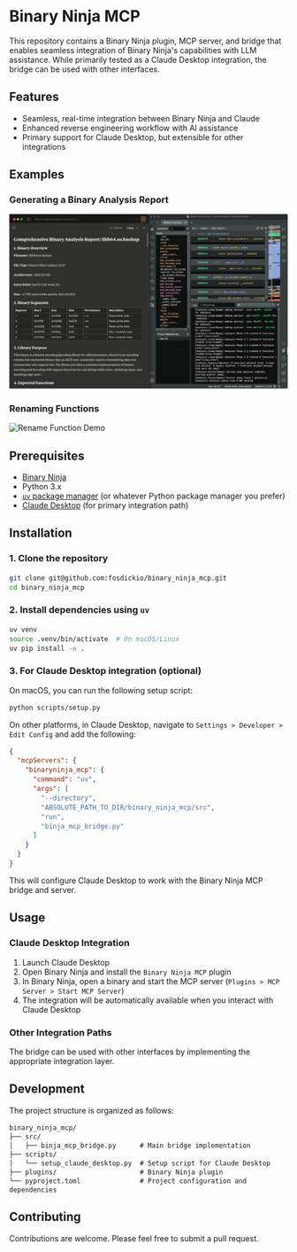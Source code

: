 # Binary Ninja MCP

This repository contains a Binary Ninja plugin, MCP server, and bridge that enables seamless integration of Binary Ninja's capabilities with LLM assistance. While primarily tested as a Claude Desktop integration, the bridge can be used with other interfaces.

## Features

- Seamless, real-time integration between Binary Ninja and Claude
- Enhanced reverse engineering workflow with AI assistance
- Primary support for Claude Desktop, but extensible for other integrations

## Examples

### Generating a Binary Analysis Report
![Binary Analysis Report Generation](docs/mcp-demo-report.png)

### Renaming Functions
![Rename Function Demo](docs/mcp-demo-rename.gif)

## Prerequisites

- [Binary Ninja](https://binary.ninja/)
- Python 3.x
- [`uv` package manager](https://docs.astral.sh/uv/) (or whatever Python package manager you prefer)
- [Claude Desktop](https://claude.ai/download) (for primary integration path)

## Installation

### 1. Clone the repository

```bash
git clone git@github.com:fosdickio/binary_ninja_mcp.git
cd binary_ninja_mcp
```

### 2. Install dependencies using `uv`

```bash
uv venv
source .venv/bin/activate  # On macOS/Linux
uv pip install -e .
```

### 3. For Claude Desktop integration (optional)

On macOS, you can run the following setup script:
```bash
python scripts/setup.py
```

On other platforms, in Claude Desktop, navigate to `Settings > Developer > Edit Config` and add the following:

```json
{
  "mcpServers": {
    "binaryninja_mcp": {
      "command": "uv",
      "args": [
        "--directory",
        "ABSOLUTE_PATH_TO_DIR/binary_ninja_mcp/src",
        "run",
        "binja_mcp_bridge.py"
      ]
    }
  }
}
```

This will configure Claude Desktop to work with the Binary Ninja MCP bridge and server.

## Usage

### Claude Desktop Integration

1. Launch Claude Desktop
2. Open Binary Ninja and install the `Binary Ninja MCP` plugin
3. In Binary Ninja, open a binary and start the MCP server (`Plugins > MCP Server > Start MCP Server`)
3. The integration will be automatically available when you interact with Claude Desktop

### Other Integration Paths
The bridge can be used with other interfaces by implementing the appropriate integration layer.

## Development

The project structure is organized as follows:

```
binary_ninja_mcp/
├── src/
│   ├── binja_mcp_bridge.py      # Main bridge implementation
├── scripts/
│   └── setup_claude_desktop.py  # Setup script for Claude Desktop
├── plugins/                     # Binary Ninja plugin
└── pyproject.toml               # Project configuration and dependencies
```

## Contributing

Contributions are welcome. Please feel free to submit a pull request.
